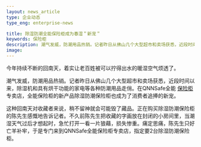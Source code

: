 ```yaml
---
layout: news_article
type: 企业动态
type_eng: enterprise-news

title: 除湿防潮全能保险柜成为春湿＂新宠＂
keywords: 保险柜
description: 潮气发威，防潮用品热销。记者昨日从佛山几个大型超市和卖场获悉，近段时间以来，除湿机和具有烘干功能的家电等各种防潮用品走俏。
image: 
---
```

今年持续不断的回南天，着实让老百姓被可以拧得出水的暖湿空气烦透了。

潮气发威，防潮用品热销。记者昨日从佛山几个大型超市和卖场获悉，近段时间以来，除湿机和具有烘干功能的家电等各种防潮用品走俏。在QNNSafe全能[保险柜](http://www.qnnsafe.com/)专卖店，全能保险柜的新产品除湿防潮保险柜也成为了消费者追捧的新宠。

这种回南天对收藏者来说，稍不留神就会可能毁了藏品。正在购买除湿防潮保险柜的陈先生感慨地告诉记者。不久前陈先生把收藏的字画放在封闭的小房间里，当潮湿天气过后才想起时，急忙打开一看一片狼藉，损失惨重。痛定思痛，陈先生只好亡羊补牢，于是专门来到QNNSafe全能保险柜专卖店，指定要2台除湿防潮保险柜。
